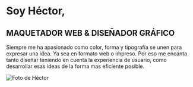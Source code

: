 # Soy Héctor,

## MAQUETADOR WEB & DISEÑADOR GRÁFICO

Siempre me ha apasionado como color, forma y tipografía se unen para expresar una idea. Ya sea en formato web o impreso. Por eso me encanta tanto diseñar teniendo en cuenta la experiencia de usuario, como desarrollar esas ideas de la forma mas eficiente posible.

![Foto de Héctor](https://hectormartindesign.com/resources/images/hector_portada_hoodie.png)



<!---
- 👋 Hola, Soy Héctor Martín. Maquetador web & diseñador gráfico
- 👀 I’m interested in ...
- 🌱 I’m currently learning ...
- 💞️ I’m looking to collaborate on ...
- 📫 How to reach me ...


hectoriko/hectoriko is a ✨ special ✨ repository because its `README.md` (this file) appears on your GitHub profile.
You can click the Preview link to take a look at your changes.
--->
